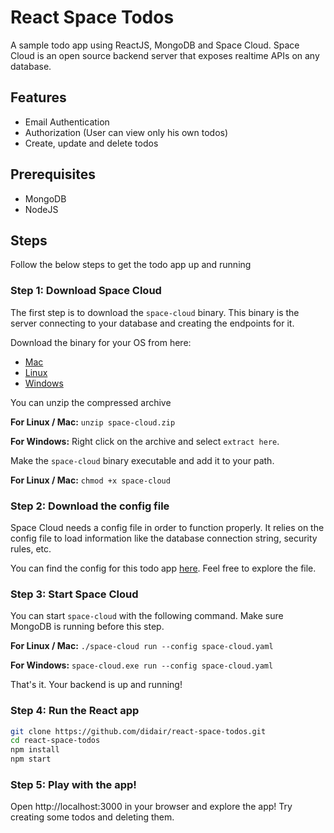 # React Space Todos
A sample todo app using ReactJS, MongoDB and Space Cloud. Space Cloud is an open source backend server that exposes realtime APIs on any database.

## Features
- Email Authentication
- Authorization (User can view only his own todos)
- Create, update and delete todos

## Prerequisites
- MongoDB
- NodeJS

## Steps
Follow the below steps to get the todo app up and running

### Step 1: Download Space Cloud

The first step is to download the `space-cloud` binary. This binary is the server connecting to your database and creating the endpoints for it. 

Download the binary for your OS from here:

- [Mac](https://spaceuptech.com/downloads/darwin/space-cloud.zip)
- [Linux](https://spaceuptech.com/downloads/linux/space-cloud.zip)
- [Windows](https://spaceuptech.com/downloads/windows/space-cloud.zip)

You can unzip the compressed archive

**For Linux / Mac:** `unzip space-cloud.zip`

**For Windows:** Right click on the archive and select `extract here`.

Make the `space-cloud` binary executable and add it to your path.

**For Linux / Mac:** `chmod +x space-cloud`

### Step 2: Download the config file

Space Cloud needs a config file in order to function properly. It relies on the config file to load information like the database connection string, security rules, etc.

You can find the config for this todo app [here](https://raw.githubusercontent.com/didair/react-space-todos/master/space-cloud.yaml). Feel free to explore the file.

### Step 3: Start Space Cloud

You can start `space-cloud` with the following command. Make sure MongoDB is running before this step.

**For Linux / Mac:** `./space-cloud run --config space-cloud.yaml`

**For Windows:** `space-cloud.exe run --config space-cloud.yaml`

That's it. Your backend is up and running!

### Step 4: Run the React app

```bash
git clone https://github.com/didair/react-space-todos.git
cd react-space-todos
npm install
npm start
```
### Step 5: Play with the app!
Open http://localhost:3000 in your browser and explore the app! Try creating some todos and deleting them.

